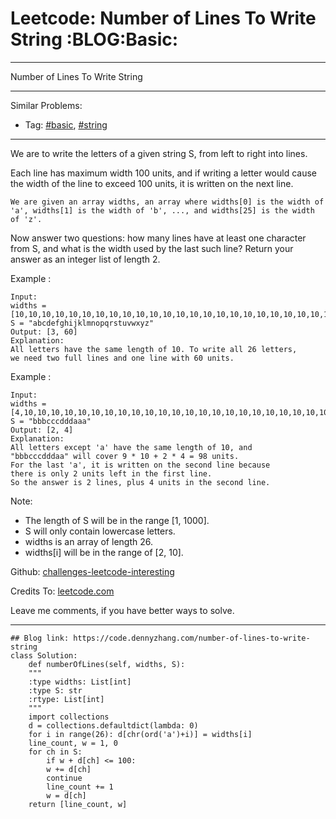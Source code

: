
# Leetcode: Number of Lines To Write String     :BLOG:Basic:

---

Number of Lines To Write String  

---

Similar Problems:  

-   Tag: [#basic](https://code.dennyzhang.com/category/basic), [#string](https://code.dennyzhang.com/category/string)

---

We are to write the letters of a given string S, from left to right into lines.  

Each line has maximum width 100 units, and if writing a letter would cause the width of the line to exceed 100 units, it is written on the next line.  

    We are given an array widths, an array where widths[0] is the width of 'a', widths[1] is the width of 'b', ..., and widths[25] is the width of 'z'.

Now answer two questions: how many lines have at least one character from S, and what is the width used by the last such line? Return your answer as an integer list of length 2.  

Example :  

    Input: 
    widths = [10,10,10,10,10,10,10,10,10,10,10,10,10,10,10,10,10,10,10,10,10,10,10,10,10,10]
    S = "abcdefghijklmnopqrstuvwxyz"
    Output: [3, 60]
    Explanation: 
    All letters have the same length of 10. To write all 26 letters,
    we need two full lines and one line with 60 units.

Example :  

    Input: 
    widths = [4,10,10,10,10,10,10,10,10,10,10,10,10,10,10,10,10,10,10,10,10,10,10,10,10,10]
    S = "bbbcccdddaaa"
    Output: [2, 4]
    Explanation: 
    All letters except 'a' have the same length of 10, and 
    "bbbcccdddaa" will cover 9 * 10 + 2 * 4 = 98 units.
    For the last 'a', it is written on the second line because
    there is only 2 units left in the first line.
    So the answer is 2 lines, plus 4 units in the second line.

Note:  

-   The length of S will be in the range [1, 1000].
-   S will only contain lowercase letters.
-   widths is an array of length 26.
-   widths[i] will be in the range of [2, 10].

Github: [challenges-leetcode-interesting](https://github.com/DennyZhang/challenges-leetcode-interesting/tree/master/problems/number-of-lines-to-write-string)  

Credits To: [leetcode.com](https://leetcode.com/problems/number-of-lines-to-write-string/description/)  

Leave me comments, if you have better ways to solve.  

---

    ## Blog link: https://code.dennyzhang.com/number-of-lines-to-write-string
    class Solution:
        def numberOfLines(self, widths, S):
    	"""
    	:type widths: List[int]
    	:type S: str
    	:rtype: List[int]
    	"""
    	import collections
    	d = collections.defaultdict(lambda: 0)
    	for i in range(26): d[chr(ord('a')+i)] = widths[i]
    	line_count, w = 1, 0
    	for ch in S:
    	    if w + d[ch] <= 100:
    		w += d[ch]
    		continue
    	    line_count += 1
    	    w = d[ch]
    	return [line_count, w]

